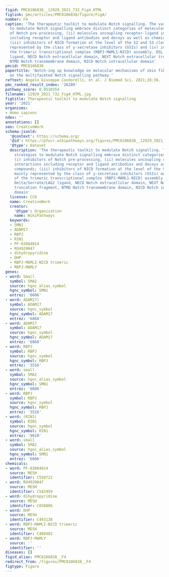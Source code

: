 ```yaml
---
figid: PMC8106838__12929_2021_732_Fig4_HTML
figlink: pmc/articles/PMC8106838/figure/Fig4/
number: F4
caption: 'The therapeutic toolkit to modulate Notch signalling. The various strategies
  to modulate Notch signalling embrace distinct categories of molecules: (i) inhibitors
  of Notch pre-processing, (ii) molecules uncoupling receptor-ligand interactions
  including receptor and ligand antibodies and decoys as well as chemical compounds;
  (iii) inhibitors of NICD formation at the level of the S2 and S3 cleavages, mainly
  represented by the class of γ-secretase inhibitors (GSIs) and (iv) inhibitors of
  the trimeric transcriptional complex (RBPJ-MAML1-NICD) assembly. DSL ligands Delta/Serrate/LAG2
  ligand, NECD Notch extracellular domain, NEXT Notch extracellular truncation fragment,
  NTMD Notch transmembrane domain, NICD Notch intracellular domain'
pmcid: PMC8106838
papertitle: 'Notch-ing up knowledge on molecular mechanisms of skin fibrosis: focus
  on the multifaceted Notch signalling pathway.'
reftext: Angelo Giuseppe Condorelli, et al. J Biomed Sci. 2021;28:36.
pmc_ranked_result_index: '26289'
pathway_score: 0.9510354
filename: 12929_2021_732_Fig4_HTML.jpg
figtitle: Therapeutic toolkit to modulate Notch signalling
year: '2021'
organisms:
- Homo sapiens
ndex: ''
annotations: []
seo: CreativeWork
schema-jsonld:
  '@context': https://schema.org/
  '@id': https://pfocr.wikipathways.org/figures/PMC8106838__12929_2021_732_Fig4_HTML.html
  '@type': Dataset
  description: 'The therapeutic toolkit to modulate Notch signalling. The various
    strategies to modulate Notch signalling embrace distinct categories of molecules:
    (i) inhibitors of Notch pre-processing, (ii) molecules uncoupling receptor-ligand
    interactions including receptor and ligand antibodies and decoys as well as chemical
    compounds; (iii) inhibitors of NICD formation at the level of the S2 and S3 cleavages,
    mainly represented by the class of γ-secretase inhibitors (GSIs) and (iv) inhibitors
    of the trimeric transcriptional complex (RBPJ-MAML1-NICD) assembly. DSL ligands
    Delta/Serrate/LAG2 ligand, NECD Notch extracellular domain, NEXT Notch extracellular
    truncation fragment, NTMD Notch transmembrane domain, NICD Notch intracellular
    domain'
  license: CC0
  name: CreativeWork
  creator:
    '@type': Organization
    name: WikiPathways
  keywords:
  - SMN1
  - ADAM17
  - RBPJ
  - RIN1
  - PF-03084014
  - RO4929047
  - dihydropyridine
  - DHP
  - RBPJ-MAMLI-NICD trimeric
  - RBPJ-MAMLY
genes:
- word: Small
  symbol: SMA2
  source: hgnc_alias_symbol
  hgnc_symbol: SMN1
  entrez: '6606'
- word: ADAM17)
  symbol: ADAM17
  source: hgnc_symbol
  hgnc_symbol: ADAM17
  entrez: '6868'
- word: ADAM17
  symbol: ADAM17
  source: hgnc_symbol
  hgnc_symbol: ADAM17
  entrez: '6868'
- word: RBPJ
  symbol: RBPJ
  source: hgnc_symbol
  hgnc_symbol: RBPJ
  entrez: '3516'
- word: small
  symbol: SMA2
  source: hgnc_alias_symbol
  hgnc_symbol: SMN1
  entrez: '6606'
- word: RBPJ
  symbol: RBPJ
  source: hgnc_symbol
  hgnc_symbol: RBPJ
  entrez: '3516'
- word: (RIN1)
  symbol: RIN1
  source: hgnc_symbol
  hgnc_symbol: RIN1
  entrez: '9610'
- word: small
  symbol: SMA2
  source: hgnc_alias_symbol
  hgnc_symbol: SMN1
  entrez: '6606'
chemicals:
- word: PF-03084014
  source: MESH
  identifier: C550722
- word: RO4929047
  source: MESH
  identifier: C542959
- word: dihydropyridine
  source: MESH
  identifier: C038806
- word: DHP
  source: MESH
  identifier: C493138
- word: RBPJ-MAMLI-NICD trimeric
  source: MESH
  identifier: C408402
- word: RBPJ-MAMLY
  source: ''
  identifier: ''
diseases: []
figid_alias: PMC8106838__F4
redirect_from: /figures/PMC8106838__F4
figtype: Figure
---
```

